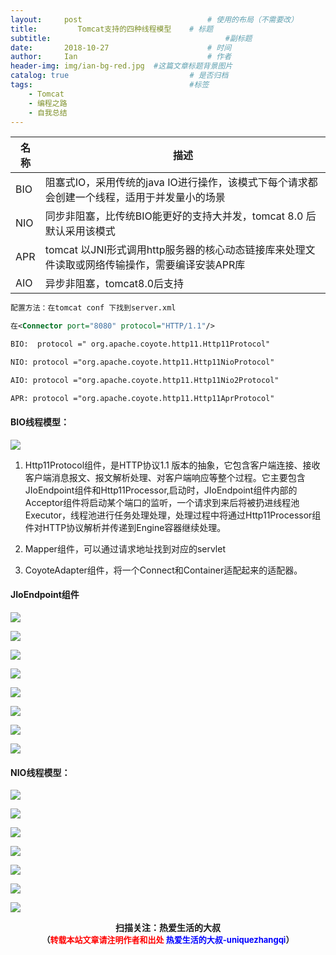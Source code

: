 ```yaml
---
layout:     post             				# 使用的布局（不需要改）
title:         Tomcat支持的四种线程模型    # 标题 
subtitle:    					  				#副标题
date:       2018-10-27  					# 时间
author:     Ian                  			# 作者
header-img: img/ian-bg-red.jpg	#这篇文章标题背景图片
catalog: true                        	# 是否归档
tags:                              		#标签
    - Tomcat
    - 编程之路
    - 自我总结
---
```


| 名称 | 描述 |
| ------ | ------ |
| BIO | 阻塞式IO，采用传统的java IO进行操作，该模式下每个请求都会创建一个线程，适用于并发量小的场景 |
| NIO | 同步非阻塞，比传统BIO能更好的支持大并发，tomcat 8.0 后默认采用该模式 |
| APR | tomcat 以JNI形式调用http服务器的核心动态链接库来处理文件读取或网络传输操作，需要编译安装APR库 |
| AIO | 异步非阻塞，tomcat8.0后支持 |

``` xml
配置方法：在tomcat conf 下找到server.xml

在<Connector port="8080" protocol="HTTP/1.1"/>

BIO:  protocol =" org.apache.coyote.http11.Http11Protocol"

NIO: protocol ="org.apache.coyote.http11.Http11NioProtocol"

AIO: protocol ="org.apache.coyote.http11.Http11Nio2Protocol"

APR: protocol ="org.apache.coyote.http11.Http11AprProtocol"
```

####  BIO线程模型：
![](http://uniquezhangqi.oss-cn-shenzhen.aliyuncs.com/blog/2018-10-27-BIO%E7%BA%BF%E7%A8%8B%E6%A8%A1%E5%9E%8B.png)

1. Http11Protocol组件，是HTTP协议1.1 版本的抽象，它包含客户端连接、接收客户端消息报文、报文解析处理、对客户端响应等整个过程。它主要包含JIoEndpoint组件和Http11Processor,启动时，JIoEndpoint组件内部的Acceptor组件将启动某个端口的监听，一个请求到来后将被扔进线程池Executor，线程池进行任务处理处理，处理过程中将通过Http11Processor组件对HTTP协议解析并传递到Engine容器继续处理。

2. Mapper组件，可以通过请求地址找到对应的servlet

3. CoyoteAdapter组件，将一个Connect和Container适配起来的适配器。

#### JIoEndpoint组件
![](http://uniquezhangqi.oss-cn-shenzhen.aliyuncs.com/blog/2018-10-27-JIoEndpoint%E7%BB%84%E4%BB%B61.png)

![](http://uniquezhangqi.oss-cn-shenzhen.aliyuncs.com/blog/2018-10-27-JIoEndpoint%E7%BB%84%E4%BB%B62.png)

![](http://uniquezhangqi.oss-cn-shenzhen.aliyuncs.com/blog/2018-10-27-JIoEndpoint%E7%BB%84%E4%BB%B63.png)

![](http://uniquezhangqi.oss-cn-shenzhen.aliyuncs.com/blog/2018-10-27-JIoEndpoint%E7%BB%84%E4%BB%B64.png)

![](http://uniquezhangqi.oss-cn-shenzhen.aliyuncs.com/blog/2018-10-27-JIoEndpoint%E7%BB%84%E4%BB%B66.png)

![](http://uniquezhangqi.oss-cn-shenzhen.aliyuncs.com/blog/2018-10-27-JIoEndpoint%E7%BB%84%E4%BB%B67.png)

![](http://uniquezhangqi.oss-cn-shenzhen.aliyuncs.com/blog/2018-10-27-JIoEndpoint%E7%BB%84%E4%BB%B68.png)

![](http://uniquezhangqi.oss-cn-shenzhen.aliyuncs.com/blog/2018-10-27-102825.png)

#### NIO线程模型：

![](http://uniquezhangqi.oss-cn-shenzhen.aliyuncs.com/blog/2018-10-27-NIO%E7%BA%BF%E7%A8%8B%E6%A8%A1%E5%9E%8B1.png)

![](http://uniquezhangqi.oss-cn-shenzhen.aliyuncs.com/blog/2018-10-27-NIO%E7%BA%BF%E7%A8%8B%E6%A8%A1%E5%9E%8B2.png)

![](http://uniquezhangqi.oss-cn-shenzhen.aliyuncs.com/blog/2018-10-27-NIO%E7%BA%BF%E7%A8%8B%E6%A8%A1%E5%9E%8B3.png)

![](http://uniquezhangqi.oss-cn-shenzhen.aliyuncs.com/blog/2018-10-27-NIO%E7%BA%BF%E7%A8%8B%E6%A8%A1%E5%9E%8B4.png)

![](http://uniquezhangqi.oss-cn-shenzhen.aliyuncs.com/blog/2018-10-27-NIO%E7%BA%BF%E7%A8%8B%E6%A8%A1%E5%9E%8B5.png)

![](http://uniquezhangqi.oss-cn-shenzhen.aliyuncs.com/blog/2018-10-27-NIO%E7%BA%BF%E7%A8%8B%E6%A8%A1%E5%9E%8B6.png)



![](https://ws3.sinaimg.cn/large/006tKfTcgy1fqj5aochgoj309k09kmwz.jpg)
<b><center>扫描关注：热爱生活的大叔</center>
<b><center><font size="2">（<font size="2" color="#FF0000">转载本站文章请注明作者和出处</font> <font size="2" color="#0000FF">热爱生活的大叔-uniquezhangqi</font><font size="2">）</font>
